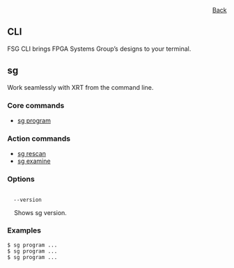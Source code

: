 <div id="readme" class="Box-body readme blob js-code-block-container">
<article class="markdown-body entry-content p-3 p-md-6" itemprop="text">
<p align="right">
<a href="https://github.com/fpgasystems/hacc/blob/main/README.md#sections">Back</a>
</p>

# CLI
FSG CLI brings FPGA Systems Group’s designs to your terminal.

## sg
Work seamlessly with XRT from the command line.

### Core commands

* [sg program](./CLI-sg-program.md) 

### Action commands

* [sg rescan]()
* [sg examine]()

### Options
<code>
  --version
</code>
<p>
  &nbsp; &nbsp; Shows sg version.
</p>

### Examples
```
$ sg program ...
$ sg program ...
$ sg program ...
```